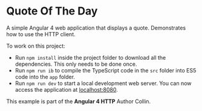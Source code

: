 # Quote Of The Day

A simple Angular 4 web application that displays a quote. Demonstrates how to use the HTTP client.

To work on this project:

* Run `npm install` inside the project folder to download all the dependencies. This only needs to be done once.
* Run `npm run ib` to compile the TypeScript code in the `src` folder into ES5 code into the `app` folder.
* Run `npm run dev` to start a local development web server. You can now access the application at [localhost:8080](http://localhost:8080/).

This example is part of the **Angular 4 HTTP** Author Collin.
